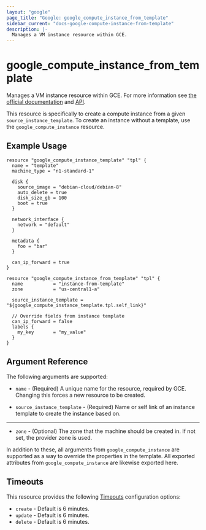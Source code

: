 ```yaml
---
layout: "google"
page_title: "Google: google_compute_instance_from_template"
sidebar_current: "docs-google-compute-instance-from-template"
description: |-
  Manages a VM instance resource within GCE.
---
```


# google\_compute\_instance\_from\_template

Manages a VM instance resource within GCE. For more information see
[the official documentation](https://cloud.google.com/compute/docs/instances)
and
[API](https://cloud.google.com/compute/docs/reference/latest/instances).

This resource is specifically to create a compute instance from a given
`source_instance_template`. To create an instance without a template, use the
`google_compute_instance` resource.


## Example Usage

```hcl
resource "google_compute_instance_template" "tpl" {
  name = "template"
  machine_type = "n1-standard-1"

  disk {
    source_image = "debian-cloud/debian-8"
    auto_delete = true
    disk_size_gb = 100
    boot = true
  }

  network_interface {
    network = "default"
  }

  metadata {
    foo = "bar"
  }

  can_ip_forward = true
}

resource "google_compute_instance_from_template" "tpl" {
  name           = "instance-from-template"
  zone           = "us-central1-a"

  source_instance_template = "${google_compute_instance_template.tpl.self_link}"

  // Override fields from instance template
  can_ip_forward = false
  labels {
    my_key       = "my_value"
  }
}
```

## Argument Reference

The following arguments are supported:

* `name` - (Required) A unique name for the resource, required by GCE.
    Changing this forces a new resource to be created.

* `source_instance_template` - (Required) Name or self link of an instance
  template to create the instance based on.

- - -

* `zone` - (Optional) The zone that the machine should be created in. If not
  set, the provider zone is used.

In addition to these, all arguments from `google_compute_instance` are supported
as a way to override the properties in the template. All exported attributes
from `google_compute_instance` are likewise exported here.


## Timeouts

This resource provides the following
[Timeouts](/docs/configuration/resources.html#timeouts) configuration options:

- `create` - Default is 6 minutes.
- `update` - Default is 6 minutes.
- `delete` - Default is 6 minutes.

